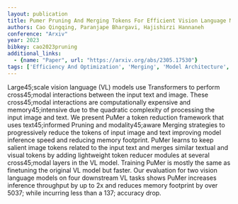```yaml
---
layout: publication
title: Pumer Pruning And Merging Tokens For Efficient Vision Language Models
authors: Cao Qingqing, Paranjape Bhargavi, Hajishirzi Hannaneh
conference: "Arxiv"
year: 2023
bibkey: cao2023pruning
additional_links:
  - {name: "Paper", url: "https://arxiv.org/abs/2305.17530"}
tags: ['Efficiency And Optimization', 'Merging', 'Model Architecture', 'Pretraining Methods', 'Pruning', 'Tools', 'Training Techniques', 'Transformer']
---
```

Large45;scale vision language (VL) models use Transformers to perform cross45;modal interactions between the input text and image. These cross45;modal interactions are computationally expensive and memory45;intensive due to the quadratic complexity of processing the input image and text. We present PuMer a token reduction framework that uses text45;informed Pruning and modality45;aware Merging strategies to progressively reduce the tokens of input image and text improving model inference speed and reducing memory footprint. PuMer learns to keep salient image tokens related to the input text and merges similar textual and visual tokens by adding lightweight token reducer modules at several cross45;modal layers in the VL model. Training PuMer is mostly the same as finetuning the original VL model but faster. Our evaluation for two vision language models on four downstream VL tasks shows PuMer increases inference throughput by up to 2x and reduces memory footprint by over 5037; while incurring less than a 137; accuracy drop.

